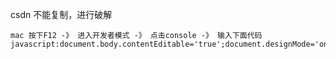 
csdn 不能复制，进行破解
```
mac 按下F12 -》 进入开发者模式 -》 点击console -》 输入下面代码
javascript:document.body.contentEditable='true';document.designMode='on';

```